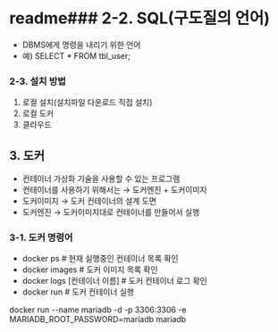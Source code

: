 # readme### 2-2. SQL(구도질의 언어)
 - DBMS에게 명령을 내리기 위한 언어
 - 예) SELECT * FROM tbl_user;

### 2-3. 설치 방법
   1. 로컬 설치(설치파일 다운로드 직접 설치)
   2. 로컬 도커
   3. 클라우드

## 3. 도커
 - 컨테이너 가상화 기술을 사용할 수 있는 프로그램
 - 컨테이너를 사용하기 위해서는 → 도커엔진 + 도커이미지
 - 도커이미지 → 도커 컨테이너의 설계 도면
 - 도커엔진 → 도커이미지대로 컨테이너를 만들어서 실행

### 3-1. 도커 명령어
  - docker ps                             # 현재  실행중인 컨테이너 목록 확인
  - docker images                         # 도커 이미지 목록 확인
  - docker logs [컨테이너 이름]            # 도커 컨테이너 로그 확인
  - docker run                            # 도커 컨테이너 실행

docker run --name mariadb -d -p 3306:3306 -e MARIADB_ROOT_PASSWORD=mariadb mariadb
